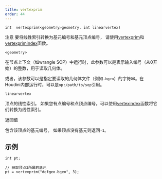 ```yaml
---
title: vertexprim
order: 44
---
```

`int  vertexprim(<geometry>geometry, int linearvertex)`

注意
要将线性索引转换为基元编号和基元顶点编号，
请使用[vertexprim](./vertexprim "返回包含给定顶点的基元编号。")和[vertexprimindex](./vertexprimindex "将线性顶点索引转换为基元顶点编号。")函数。

`<geometry>`

在节点上下文（如wrangle SOP）中运行时，此参数可以是表示输入编号（从0开始）的整数，用于读取几何体。

或者，该参数可以是指定要读取的几何体文件（例如`.bgeo`）的字符串。在Houdini内部运行时，可以是`op:/path/to/sop`引用。

`linearvertex`

顶点的线性索引。
如果您有点编号和点顶点编号，可以使用[vertexindex](./vertexindex "将基元/顶点对转换为线性顶点。")函数将它们转换为线性索引。

返回值

包含该顶点的基元编号，
如果顶点没有基元则返回`-1`。

## 示例

```vex
int pt;

// 获取顶点3所属的基元
pt = vertexprim("defgeo.bgeo", 3);

```
